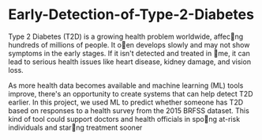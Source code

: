 # Early-Detection-of-Type-2-Diabetes
Type 2 Diabetes (T2D) is a growing health problem worldwide, affec􀆟ng hundreds of millions
of people. It o􀅌en develops slowly and may not show symptoms in the early stages. If it isn't
detected and treated in 􀆟me, it can lead to serious health issues like heart disease, kidney
damage, and vision loss.


As more health data becomes available and machine learning (ML) tools improve, there's an
opportunity to create systems that can help detect T2D earlier. In this project, we used ML to
predict whether someone has T2D based on responses to a health survey from the 2015
BRFSS dataset. This kind of tool could support doctors and health officials in spo􀆫ng at-risk
individuals and star􀆟ng treatment sooner

